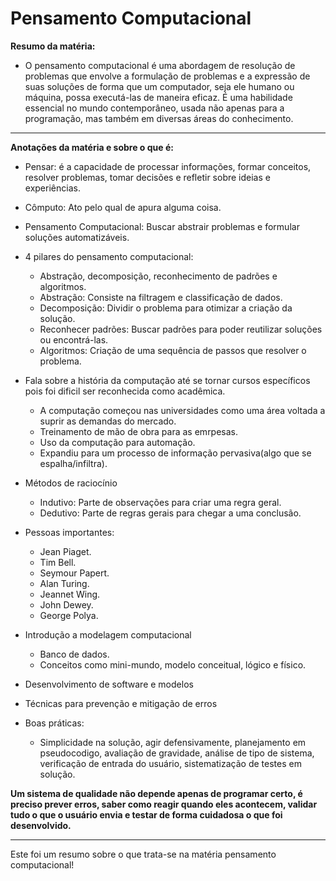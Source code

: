 # Pensamento Computacional
**Resumo da matéria:**
* O pensamento computacional é uma abordagem de resolução de problemas que envolve a formulação de problemas e a expressão de suas soluções de forma que um computador, seja ele humano ou máquina, possa executá-las de maneira eficaz. É uma habilidade essencial no mundo contemporâneo, usada não apenas para a programação, mas também em diversas áreas do conhecimento.
***
**Anotações da matéria e sobre o que é:**
* Pensar: é a capacidade de processar informações, formar conceitos, resolver problemas, tomar decisões e refletir sobre ideias e experiências.
  
* Cômputo: Ato pelo qual de apura alguma coisa.
  
* Pensamento Computacional: Buscar abstrair problemas e formular soluções automatizáveis.
  
* 4 pilares do pensamento computacional:
  * Abstração, decomposição, reconhecimento de padrões e algoritmos.
  * Abstração: Consiste na filtragem e classificação de dados.
  * Decomposição: Dividir o problema para otimizar a criação da solução.
  * Reconhecer padrões: Buscar padrões para poder reutilizar soluções ou encontrá-las.
  * Algoritmos: Criação de uma sequência de passos que resolver o problema.
 
* Fala sobre a história da computação  até se tornar cursos específicos pois foi dificil ser reconhecida como acadêmica.
  * A computação começou nas universidades como uma área voltada a suprir as demandas do mercado.
  * Treinamento de mão de obra para as emrpesas.
  * Uso da computação para automação.
  * Expandiu para um processo de informação pervasiva(algo que se espalha/infiltra).

* Métodos de raciocínio
  * Indutivo: Parte de observações para criar uma regra geral.
  * Dedutivo: Parte de regras gerais para chegar a uma conclusão.

* Pessoas importantes:
  * Jean Piaget.
  * Tim Bell.
  * Seymour Papert.
  * Alan Turing.
  * Jeannet Wing.
  * John Dewey.
  * George Polya.
 
* Introdução a modelagem computacional
  * Banco de dados.
  * Conceitos como mini-mundo, modelo conceitual, lógico e físico.

* Desenvolvimento de software e modelos
* Técnicas para prevenção e mitigação de erros
* Boas práticas:
  * Simplicidade na solução, agir defensivamente, planejamento em pseudocodigo, avaliação de gravidade, análise de tipo de sistema, verificação de entrada do usuário, sistematização de testes em solução.

**Um sistema de qualidade não depende apenas de programar certo, é preciso prever erros, saber como reagir quando eles acontecem, validar tudo o que o usuário envia e testar de forma cuidadosa o que foi desenvolvido.**
***
Este foi um resumo sobre o que trata-se na matéria pensamento computacional!
